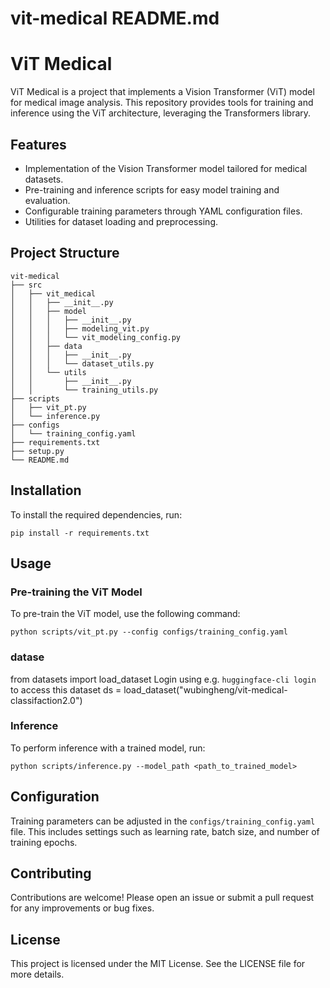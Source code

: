 # vit-medical README.md

# ViT Medical

ViT Medical is a project that implements a Vision Transformer (ViT) model for medical image analysis. This repository provides tools for training and inference using the ViT architecture, leveraging the Transformers library.

## Features

- Implementation of the Vision Transformer model tailored for medical datasets.
- Pre-training and inference scripts for easy model training and evaluation.
- Configurable training parameters through YAML configuration files.
- Utilities for dataset loading and preprocessing.

## Project Structure

```
vit-medical
├── src
│   ├── vit_medical
│   │   ├── __init__.py
│   │   ├── model
│   │   │   ├── __init__.py
│   │   │   ├── modeling_vit.py
│   │   │   └── vit_modeling_config.py
│   │   ├── data
│   │   │   ├── __init__.py
│   │   │   └── dataset_utils.py
│   │   └── utils
│   │       ├── __init__.py
│   │       └── training_utils.py
├── scripts
│   ├── vit_pt.py
│   └── inference.py
├── configs
│   └── training_config.yaml
├── requirements.txt
├── setup.py
└── README.md
```

## Installation

To install the required dependencies, run:

```
pip install -r requirements.txt
```

## Usage

### Pre-training the ViT Model

To pre-train the ViT model, use the following command:

```
python scripts/vit_pt.py --config configs/training_config.yaml
```
### datase
from datasets import load_dataset
Login using e.g. `huggingface-cli login` to access this dataset
ds = load_dataset("wubingheng/vit-medical-classifaction2.0")

### Inference

To perform inference with a trained model, run:

```
python scripts/inference.py --model_path <path_to_trained_model>
```

## Configuration

Training parameters can be adjusted in the `configs/training_config.yaml` file. This includes settings such as learning rate, batch size, and number of training epochs.

## Contributing

Contributions are welcome! Please open an issue or submit a pull request for any improvements or bug fixes.

## License

This project is licensed under the MIT License. See the LICENSE file for more details.

